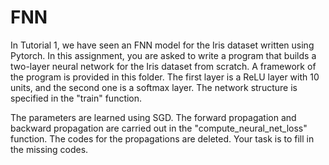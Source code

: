 # FNN
In Tutorial 1, we have seen an FNN model for the Iris dataset written using Pytorch. In this assignment, you are asked to write a program 
that builds a two-layer neural network for the Iris dataset from scratch. A framework of the program is provided in this folder. The first 
layer is a ReLU layer with 10 units, and the second one is a softmax layer. The network structure is specified in the "train" function.

The parameters are learned using SGD.  The forward propagation and backward propagation are carried out in the "compute_neural_net_loss" 
function.  The codes for the propagations are deleted.  Your task is to fill in the missing codes.
